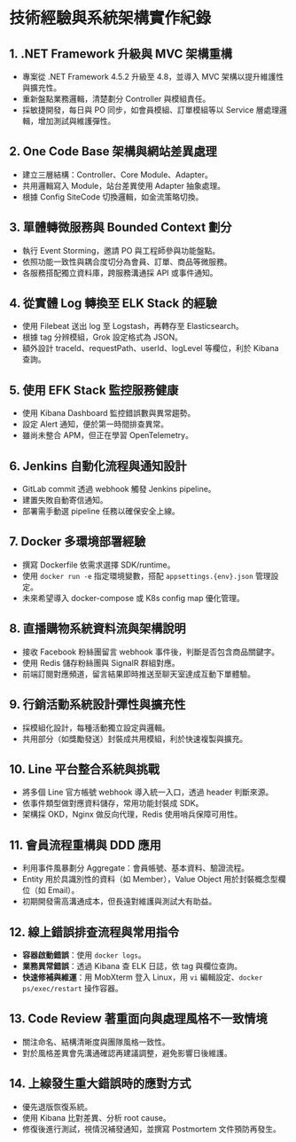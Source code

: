 # 技術經驗與系統架構實作紀錄

## 1. .NET Framework 升級與 MVC 架構重構
- 專案從 .NET Framework 4.5.2 升級至 4.8，並導入 MVC 架構以提升維護性與擴充性。
- 重新盤點業務邏輯，清楚劃分 Controller 與模組責任。
- 採敏捷開發，每日與 PO 同步，如會員模組、訂單模組等以 Service 層處理邏輯，增加測試與維護彈性。

## 2. One Code Base 架構與網站差異處理
- 建立三層結構：Controller、Core Module、Adapter。
- 共用邏輯寫入 Module，站台差異使用 Adapter 抽象處理。
- 根據 Config SiteCode 切換邏輯，如金流策略切換。

## 3. 單體轉微服務與 Bounded Context 劃分
- 執行 Event Storming，邀請 PO 與工程師參與功能盤點。
- 依照功能一致性與耦合度切分為會員、訂單、商品等微服務。
- 各服務搭配獨立資料庫，跨服務溝通採 API 或事件通知。

## 4. 從實體 Log 轉換至 ELK Stack 的經驗
- 使用 Filebeat 送出 log 至 Logstash，再轉存至 Elasticsearch。
- 根據 tag 分辨模組，Grok 設定格式為 JSON。
- 額外設計 traceId、requestPath、userId、logLevel 等欄位，利於 Kibana 查詢。

## 5. 使用 EFK Stack 監控服務健康
- 使用 Kibana Dashboard 監控錯誤數與異常趨勢。
- 設定 Alert 通知，便於第一時間排查異常。
- 雖尚未整合 APM，但正在學習 OpenTelemetry。

## 6. Jenkins 自動化流程與通知設計
- GitLab commit 透過 webhook 觸發 Jenkins pipeline。
- 建置失敗自動寄信通知。
- 部署需手動選 pipeline 任務以確保安全上線。

## 7. Docker 多環境部署經驗
- 撰寫 Dockerfile 依需求選擇 SDK/runtime。
- 使用 `docker run -e` 指定環境變數，搭配 `appsettings.{env}.json` 管理設定。
- 未來希望導入 docker-compose 或 K8s config map 優化管理。

## 8. 直播購物系統資料流與架構說明
- 接收 Facebook 粉絲團留言 webhook 事件後，判斷是否包含商品關鍵字。
- 使用 Redis 儲存粉絲團與 SignalR 群組對應。
- 前端訂閱對應頻道，留言結果即時推送至聊天室達成互動下單體驗。

## 9. 行銷活動系統設計彈性與擴充性
- 採模組化設計，每種活動獨立設定與邏輯。
- 共用部分（如獎勵發送）封裝成共用模組，利於快速複製與擴充。

## 10. Line 平台整合系統與挑戰
- 將多個 Line 官方帳號 webhook 導入統一入口，透過 header 判斷來源。
- 依事件類型做對應資料儲存，常用功能封裝成 SDK。
- 架構採 OKD，Nginx 做反向代理，Redis 使用哨兵保障可用性。

## 11. 會員流程重構與 DDD 應用
- 利用事件風暴劃分 Aggregate：會員帳號、基本資料、驗證流程。
- Entity 用於具識別性的資料（如 Member），Value Object 用於封裝概念型欄位（如 Email）。
- 初期開發需高溝通成本，但長遠對維護與測試大有助益。

## 12. 線上錯誤排查流程與常用指令
- **容器啟動錯誤**：使用 `docker logs`。
- **業務異常錯誤**：透過 Kibana 查 ELK 日誌，依 tag 與欄位查詢。
- **快速修補與維運**：用 MobXterm 登入 Linux，用 `vi` 編輯設定、`docker ps/exec/restart` 操作容器。

## 13. Code Review 著重面向與處理風格不一致情境
- 關注命名、結構清晰度與團隊風格一致性。
- 對於風格差異會先溝通確認再建議調整，避免影響日後維護。

## 14. 上線發生重大錯誤時的應對方式
- 優先退版恢復系統。
- 使用 Kibana 比對差異、分析 root cause。
- 修復後進行測試，視情況補發通知，並撰寫 Postmortem 文件預防再發生。
